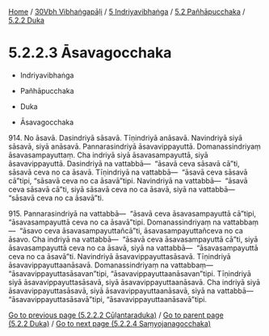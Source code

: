 
[Home](/) / [30Vbh Vibhaṅgapāḷi](../../../../30Vbh.md) / [5 Indriyavibhaṅga](../../../5.md) / [5.2 Pañhāpucchaka](../../5.2.md) / [5.2.2 Duka](../5.2.2.md)

# 5.2.2.3 Āsavagocchaka

* Indriyavibhaṅga

* Pañhāpucchaka

* Duka

* Āsavagocchaka

914\. No āsavā. Dasindriyā sāsavā. Tīṇindriyā anāsavā. Navindriyā siyā sāsavā, siyā anāsavā. Pannarasindriyā āsavavippayuttā. Domanassindriyaṃ āsavasampayuttaṃ. Cha indriyā siyā āsavasampayuttā, siyā āsavavippayuttā. Dasindriyā na vattabbā—  “āsavā ceva sāsavā cā”ti, sāsavā ceva no ca āsavā. Tīṇindriyā na vattabbā—  “āsavā ceva sāsavā cā”tipi, “sāsavā ceva no ca āsavā”tipi. Navindriyā na vattabbā—  “āsavā ceva sāsavā cā”ti, siyā sāsavā ceva no ca āsavā, siyā na vattabbā—  “sāsavā ceva no ca āsavā”ti.

915\. Pannarasindriyā na vattabbā—  “āsavā ceva āsavasampayuttā cā”tipi, “āsavasampayuttā ceva no ca āsavā”tipi. Domanassindriyaṃ na vattabbaṃ—  “āsavo ceva āsavasampayuttañcā”ti, āsavasampayuttañceva no ca āsavo. Cha indriyā na vattabbā—  “āsavā ceva āsavasampayuttā cā”ti, siyā āsavasampayuttā ceva no ca āsavā, siyā na vattabbā—  “āsavasampayuttā ceva no ca āsavā”ti. Navindriyā āsavavippayuttasāsavā. Tīṇindriyā āsavavippayuttaanāsavā. Domanassindriyaṃ na vattabbaṃ—  “āsavavippayuttasāsavan”tipi, “āsavavippayuttaanāsavan”tipi. Tīṇindriyā siyā āsavavippayuttasāsavā, siyā āsavavippayuttaanāsavā. Cha indriyā siyā āsavavippayuttasāsavā, siyā āsavavippayuttaanāsavā, siyā na vattabbā—  “āsavavippayuttasāsavā”tipi, “āsavavippayuttaanāsavā”tipi.

[Go to previous page (5.2.2.2 Cūḷantaraduka)](5.2.2.2.md) / [Go to parent page (5.2.2 Duka)](../5.2.2.md) / [Go to next page (5.2.2.4 Saṃyojanagocchaka)](5.2.2.4.md)


